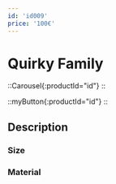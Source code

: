 ```yaml
---
id: 'id009'
price: '100€'
---
```


# Quirky Family

::Carousel{:productId="id"}
::

::myButton{:productId="id"}
::


## Description

### Size

### Material

